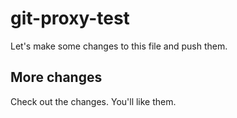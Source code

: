 # git-proxy-test

Let's make some changes to this file and push them.

## More changes

Check out the changes. You'll like them. 